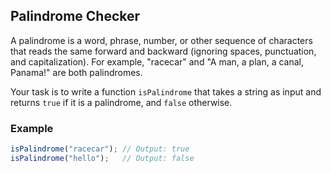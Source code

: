 ## Palindrome Checker

A palindrome is a word, phrase, number, or other sequence of characters that reads the same forward and backward (ignoring spaces, punctuation, and capitalization). For example, "racecar" and "A man, a plan, a canal, Panama!" are both palindromes.

Your task is to write a function `isPalindrome` that takes a string as input and returns `true` if it is a palindrome, and `false` otherwise.

### Example

```js
isPalindrome("racecar"); // Output: true
isPalindrome("hello");   // Output: false
